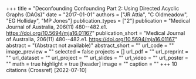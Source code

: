 +++
title = "Deconfounding Confounding Part 2: Using Directed Acyclic Graphs (DAGs)"
date = "2017-01-01"
authors = ["JR Attia", "C Oldmeadow", "EG Holliday", "MP Jones"]
publication_types = ["2"]
publication = "Medical Journal of Australia, 206(11) 480--482.e1. https://doi.org/10.5694/mja16.01167"
publication_short = "Medical Journal of Australia, 206(11) 480--482.e1. https://doi.org/10.5694/mja16.01167"
abstract = "(Abstract not available)"
abstract_short = ""
url_code = ""
image_preview = ""
selected = false
projects = []
url_pdf = ""
url_preprint = ""
url_dataset = ""
url_project = ""
url_slides = ""
url_video = ""
url_poster = ""
math = true
highlight = true
[header]
image = ""
caption = ""
+++
10 citations (Crossref) [2022-07-10]
